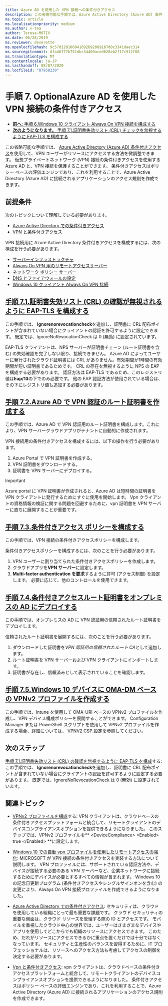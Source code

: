 ```yaml
---
title: Azure AD を使用した VPN 接続への条件付きアクセス
description: この省略可能な手順では、Azure Active Directory (Azure AD) 条件付きアクセスを使用して、承認された VPN ユーザーがリソースにアクセスする方法を微調整できます。
ms.topic: article
ms.localizationpriority: medium
ms.author: v-tea
author: Teresa-MOTIV
ms.date: 06/28/2019
ms.reviewer: deverette
ms.openlocfilehash: 9c57d120106041692b920891b7d0c3341daec314
ms.sourcegitcommit: dfa48f77b751dbc34409aced628eb2f17c912f08
ms.translationtype: MT
ms.contentlocale: ja-JP
ms.lasthandoff: 08/07/2020
ms.locfileid: "87958230"
---
```

# <a name="step-7-optional-conditional-access-for-vpn-connectivity-using-azure-ad"></a>手順 7. OptionalAzure AD を使用した VPN 接続の条件付きアクセス

- [**前へ:** 手順 6.Windows 10 クライアント Always On VPN 接続を構成する](always-on-vpn/deploy/vpn-deploy-client-vpn-connections.md)
- [**次のようになります。** 手順 7.1.証明書失効リスト (CRL) チェックを無視するように EAP-TLS を構成する](vpn-config-eap-tls-to-ignore-crl-checking.md)

この省略可能な手順では、 [Azure Active Directory (Azure AD) 条件付きアクセス](/azure/active-directory/active-directory-conditional-access-azure-portal)を使用して、VPN ユーザーがリソースにアクセスする方法を微調整できます。 仮想プライベートネットワーク (VPN) 接続の条件付きアクセスを使用する Azure AD と、VPN 接続を保護することができます。 条件付きアクセスはポリシー ベースの評価エンジンであり、これを利用することで、Azure Active Directory (Azure AD) に接続されるアプリケーションのアクセス規則を作成できます。

## <a name="prerequisites"></a>前提条件

次のトピックについて理解している必要があります。

- [Azure Active Directory での条件付きアクセス](/azure/active-directory/active-directory-conditional-access-azure-portal)
- [VPN と条件付きアクセス](/windows/access-protection/vpn/vpn-conditional-access)

VPN 接続用に Azure Active Directory 条件付きアクセスを構成するには、次の構成を行う必要があります。

- [サーバーインフラストラクチャ](always-on-vpn/deploy/vpn-deploy-server-infrastructure.md)
- [Always On VPN 用のリモートアクセスサーバー](always-on-vpn/deploy/vpn-deploy-ras.md)
- [ネットワーク ポリシー サーバー](always-on-vpn/deploy/vpn-deploy-nps.md)
- [DNS とファイアウォールの設定](always-on-vpn/deploy/vpn-deploy-dns-firewall.md)
- [Windows 10 クライアント Always On VPN 接続](always-on-vpn/deploy/vpn-deploy-client-vpn-connections.md)

## <a name="step-71-configure-eap-tls-to-ignore-certificate-revocation-list-crl-checking"></a>[手順 7.1.証明書失効リスト (CRL) の確認が無視されるように EAP-TLS を構成する](vpn-config-eap-tls-to-ignore-crl-checking.md)

この手順では、 **Ignorenorevocationcheck**を追加し、証明書に CRL 配布ポイントが含まれていない場合にクライアントの認証を許可するように設定できます。 既定では、IgnoreNoRevocationCheck は 0 (無効) に設定されています。

EAP-TLS クライアントは、NPS サーバーが証明書チェーン (ルート証明書を含む) の失効確認を完了しない限り、接続できません。 Azure AD によってユーザーに発行されたクラウド証明書には CRL がありません。有効期間が1時間の有効期間が短い証明書であるためです。 CRL の存在を無視するように NPS の EAP を構成する必要があります。 認証方法は EAP-TLS であるため、このレジストリ値は**Eap/13**の下でのみ必要です。 他の EAP 認証方法が使用されている場合は、その下にレジストリ値も追加する必要があります。

## <a name="step-72-create-root-certificates-for-vpn-authentication-with-azure-ad"></a>[手順 7.2.Azure AD で VPN 認証のルート証明書を作成する](vpn-create-root-cert-for-vpn-auth-azure-ad.md)

この手順では、Azure AD で VPN 認証用のルート証明書を構成します。これにより、VPN サーバークラウドアプリがテナントに自動的に作成されます。

VPN 接続用の条件付きアクセスを構成するには、以下の操作を行う必要があります。

1. Azure Portal で VPN 証明書を作成する。
2. VPN 証明書をダウンロードする。
3. 証明書を VPN サーバーにデプロイする。

> [!IMPORTANT]
> Azure portal に VPN 証明書が作成されると、Azure AD は短時間の証明書を VPN クライアントに発行するためにすぐに使用を開始します。 Vpn クライアントの資格情報の検証に関する問題を回避するために、vpn 証明書を VPN サーバーに直ちに展開することが重要です。

## <a name="step-73-configure-the-conditional-access-policy"></a>[手順 7.3.条件付きアクセス ポリシーを構成する](vpn-config-conditional-access-policy.md)

この手順では、VPN 接続の条件付きアクセスポリシーを構成します。

条件付きアクセスポリシーを構成するには、次のことを行う必要があります。

1. VPN ユーザーに割り当てられた条件付きアクセスポリシーを作成します。
2. クラウドアプリを**VPN サーバー**に設定します。
3. **Multi-factor authentication を要求**するように許可 (アクセス制御) を設定します。  必要に応じて、他のコントロールを使用できます。

## <a name="step-74-deploy-conditional-access-root-certificates-to-on-premises-ad"></a>[手順 7.4.条件付きアクセスルート証明書をオンプレミスの AD にデプロイする](vpn-deploy-cond-access-root-cert-to-on-premise-ad.md)

この手順では、オンプレミスの AD に VPN 認証用の信頼されたルート証明書をデプロイします。

信頼されたルート証明書を展開するには、次のことを行う必要があります。

1. ダウンロードした証明書を*VPN 認証用の信頼されたルート CA*として追加します。
2. ルート証明書を VPN サーバーおよび VPN クライアントにインポートします。
3. 証明書が存在し、信頼済みとして表示されていることを確認します。

## <a name="step-75-create-oma-dm-based-vpnv2-profiles-to-windows-10-devices"></a>[手順 7.5.Windows 10 デバイスに OMA-DM ベースの VPNv2 プロファイルを作成する](vpn-create-oma-dm-based-vpnv2-profiles.md)

この手順では、Intune を使用して OMA-URI ベースの VPNv2 プロファイルを作成し、VPN デバイス構成ポリシーを展開することができます。 Configuration Manager または PowerShell スクリプトを使用して VPNv2 プロファイルを作成する場合、詳細については、 [VPNV2 CSP 設定](/windows/client-management/mdm/vpnv2-csp)を参照してください。

## <a name="next-steps"></a>次のステップ

[手順 7.1.証明書失効リスト (CRL) の確認を無視するように EAP-TLS を構成](vpn-config-eap-tls-to-ignore-crl-checking.md)する: この手順では、 **Ignorenorevocationcheck**を追加し、証明書に CRL 配布ポイントが含まれていない場合にクライアントの認証を許可するように設定する必要があります。 既定では、IgnoreNoRevocationCheck は 0 (無効) に設定されています。

## <a name="related-topics"></a>関連トピック

- [VPNv2 プロファイルを構成](/windows/access-protection/vpn/vpn-conditional-access)する: VPN クライアントは、クラウドベースの条件付きアクセスプラットフォームと統合して、リモートクライアントのデバイスコンプライアンスオプションを提供できるようになりました。 このステップでは、VPNv2 プロファイルを** \<DeviceCompliance> \<Enabled> true \</Enabled> **に設定します。

- [Windows 10 での自動 vpn プロファイルを使用したリモートアクセスの強化](https://www.microsoft.com/itshowcase/Article/Content/894/Enhancing-remote-access-in-Windows-10-with-an-automatic-VPN-profile): MICROSOFT が VPN 接続の条件付きアクセスを実装する方法について説明します。 VPN プロファイルには、サポートされている認証方法や、デバイスが接続する必要のある VPN サーバーなど、企業ネットワークに接続するためにデバイスが必要とするすべての情報が含まれます。 Windows 10 の記念日更新プログラム (条件付きアクセスやシングルサインオンを含む) の変更により、Always On VPN 接続プロファイルを作成できるようになりました。

- [Azure Active Directory での条件付きアクセス](/azure/active-directory/active-directory-conditional-access-azure-portal): セキュリティは、クラウドを使用している組織にとって最も重要な課題です。 クラウド セキュリティの重要な側面は、クラウド リソースを管理する際の ID とアクセスです。 モバイルを重視したクラウド中心の世界では、ユーザーはさまざまなデバイスやアプリを使用してどこからでも組織のリソースにアクセスできます。 このため、だれがリソースにアクセスできるかに重点を置くだけでは十分ではなくなっています。 セキュリティと生産性のバランスを習得するために、IT プロフェッショナルは、リソースへのアクセス方法も考慮してアクセスの制御を決定する必要があります。

- [Vpn と条件付きアクセス](/windows/access-protection/vpn/vpn-conditional-access): vpn クライアントは、クラウドベースの条件付きアクセスプラットフォームと統合して、リモートクライアントのデバイスコンプライアンスオプションを提供できるようになりました。 条件付きアクセスはポリシー ベースの評価エンジンであり、これを利用することで、Azure Active Directory (Azure AD) に接続されるアプリケーションのアクセス規則を作成できます。
